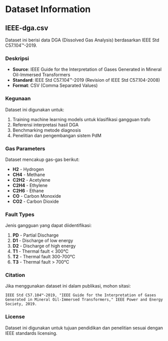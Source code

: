 # Dataset Information

## IEEE-dga.csv

Dataset ini berisi data DGA (Dissolved Gas Analysis) berdasarkan IEEE Std C57.104™-2019.

### Deskripsi
- **Source**: IEEE Guide for the Interpretation of Gases Generated in Mineral Oil-Immersed Transformers
- **Standard**: IEEE Std C57.104™-2019 (Revision of IEEE Std C57.104-2008)
- **Format**: CSV (Comma Separated Values)

### Kegunaan
Dataset ini digunakan untuk:
1. Training machine learning models untuk klasifikasi gangguan trafo
2. Referensi interpretasi hasil DGA
3. Benchmarking metode diagnosis
4. Penelitian dan pengembangan sistem PdM

### Gas Parameters
Dataset mencakup gas-gas berikut:
- **H2** - Hydrogen
- **CH4** - Methane
- **C2H2** - Acetylene
- **C2H4** - Ethylene
- **C2H6** - Ethane
- **CO** - Carbon Monoxide
- **CO2** - Carbon Dioxide

### Fault Types
Jenis gangguan yang dapat diidentifikasi:
1. **PD** - Partial Discharge
2. **D1** - Discharge of low energy
3. **D2** - Discharge of high energy
4. **T1** - Thermal fault < 300°C
5. **T2** - Thermal fault 300-700°C
6. **T3** - Thermal fault > 700°C

### Citation
Jika menggunakan dataset ini dalam publikasi, mohon sitasi:
```
IEEE Std C57.104™-2019, "IEEE Guide for the Interpretation of Gases 
Generated in Mineral Oil-Immersed Transformers," IEEE Power and Energy Society, 2019.
```

### License
Dataset ini digunakan untuk tujuan pendidikan dan penelitian sesuai dengan IEEE standards licensing.
